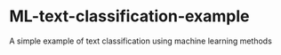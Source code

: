 # ML-text-classification-example
A simple example of text classification using machine learning methods
